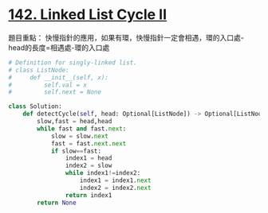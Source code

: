 # [142. Linked List Cycle II](https://leetcode.com/problems/linked-list-cycle-ii/)


題目重點：
快慢指針的應用，如果有環，快慢指針一定會相遇，環的入口處-head的長度=相遇處-環的入口處

```python
# Definition for singly-linked list.
# class ListNode:
#     def __init__(self, x):
#         self.val = x
#         self.next = None

class Solution:
    def detectCycle(self, head: Optional[ListNode]) -> Optional[ListNode]:
        slow,fast = head,head
        while fast and fast.next:
            slow = slow.next
            fast = fast.next.next
            if slow==fast:
                index1 = head
                index2 = slow
                while index1!=index2:
                    index1 = index1.next
                    index2 = index2.next
                return index1
        return None
```